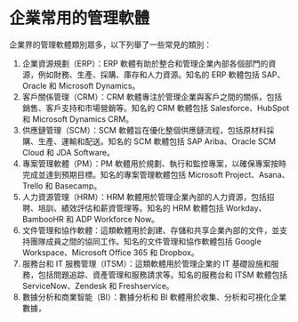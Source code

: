 # 企業常用的管理軟體

企業界的管理軟體類別眾多，以下列舉了一些常見的類別：

1. 企業資源規劃（ERP）：ERP 軟體有助於整合和管理企業內部各個部門的資源，例如財務、生產、採購、庫存和人力資源。知名的 ERP 軟體包括 SAP、Oracle 和 Microsoft Dynamics。
2. 客戶關係管理（CRM）：CRM 軟體專注於管理企業與客戶之間的關係，包括銷售、客戶支持和市場營銷等。知名的 CRM 軟體包括 Salesforce、HubSpot 和 Microsoft Dynamics CRM。
3. 供應鏈管理（SCM）：SCM 軟體旨在優化整個供應鏈流程，包括原材料採購、生產、運輸和配送。知名的 SCM 軟體包括 SAP Ariba、Oracle SCM Cloud 和 JDA Software。
4. 專案管理軟體（PM）：PM 軟體用於規劃、執行和監控專案，以確保專案按時完成並達到預期目標。知名的專案管理軟體包括 Microsoft Project、Asana、Trello 和 Basecamp。
5. 人力資源管理（HRM）：HRM 軟體用於管理企業內部的人力資源，包括招聘、培訓、績效評估和薪資管理等。知名的 HRM 軟體包括 Workday、BambooHR 和 ADP Workforce Now。
6. 文件管理和協作軟體：這類軟體用於創建、存儲和共享企業內部的文件，並支持團隊成員之間的協同工作。知名的文件管理和協作軟體包括 Google Workspace、Microsoft Office 365 和 Dropbox。
7. 服務台和 IT 服務管理（ITSM）：這類軟體用於管理企業的 IT 基礎設施和服務，包括問題追踪、資產管理和服務請求等。知名的服務台和 ITSM 軟體包括 ServiceNow、Zendesk 和 Freshservice。
8. 數據分析和商業智能（BI）：數據分析和 BI 軟體用於收集、分析和可視化企業數據，

